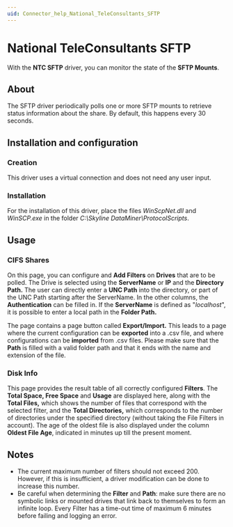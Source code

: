 ```yaml
---
uid: Connector_help_National_TeleConsultants_SFTP
---
```


# National TeleConsultants SFTP

With the **NTC SFTP** driver, you can monitor the state of the **SFTP Mounts**.

## About

The SFTP driver periodically polls one or more SFTP mounts to retrieve status information about the share. By default, this happens every 30 seconds.

## Installation and configuration

### Creation

This driver uses a virtual connection and does not need any user input.

### Installation

For the installation of this driver, place the files *WinScpNet.dll* and *WinSCP.exe* in the folder *C:\Skyline DataMiner\ProtocolScripts*.

## Usage

### CIFS Shares

On this page, you can configure and **Add Filters** on **Drives** that are to be polled. The Drive is selected using the **ServerName** or **IP** and the **Directory Path.** The user can directly enter a **UNC Path** into the directory, or part of the UNC Path starting after the ServerName. In the other columns, the **Authentication** can be filled in. If the **ServerName** is defined as "*localhost*", it is possible to enter a local path in the **Folder Path.**

The page contains a page button called **Export/Import.** This leads to a page where the current configuration can be **exported** into a .csv file, and where configurations can be **imported** from .csv files. Please make sure that the **Path** is filled with a valid folder path and that it ends with the name and extension of the file.

### Disk Info

This page provides the result table of all correctly configured **Filters**. The **Total Space, Free Space** and **Usage** are displayed here, along with the **Total Files,** which shows the number of files that correspond with the selected filter, and the **Total Directories,** which corresponds to the number of directories under the specified directory (without taking the File Filters in account). The age of the oldest file is also displayed under the column **Oldest File Age**, indicated in minutes up till the present moment.

## Notes

- The current maximum number of filters should not exceed 200. However, if this is insufficient, a driver modification can be done to increase this number.
- Be careful when determining the **Filter** and **Path**: make sure there are no symbolic links or mounted drives that link back to themselves to form an infinite loop. Every Filter has a time-out time of maximum 6 minutes before failing and logging an error.
